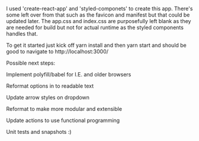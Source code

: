 I used 'create-react-app' and 'styled-componets' to create this app.
There's some left over from that such as the favicon and manifest but that could be updated later.
The app.css and index.css are purposefully left blank as they are needed for build but not for actual runtime as the styled components handles that.

To get it started just kick off yarn install and then yarn start and should be good to navigate to http://localhost:3000/

Possible next steps:

Implement polyfill/babel for I.E. and older browsers 

Reformat options in to readable text

Update arrow styles on dropdown

Reformat to make more modular and extensible

Update actions to use functional programming

Unit tests and snapshots :)


